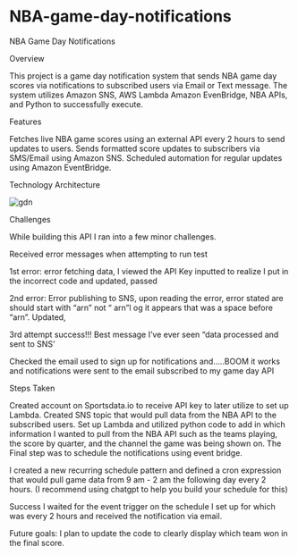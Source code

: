 # NBA-game-day-notifications

NBA Game Day Notifications 

Overview

This project is a game day notification system that sends NBA game day scores via notifications to subscribed users via Email or Text message. The system utilizes Amazon SNS, AWS Lambda  Amazon EvenBridge, NBA APIs, and Python to successfully execute.

Features

Fetches live NBA game scores using an external API every 2 hours to send updates to users.
Sends formatted score updates to subscribers via SMS/Email using Amazon SNS.
Scheduled automation for regular updates using Amazon EventBridge.




Technology Architecture

![gdn](https://github.com/user-attachments/assets/a31fde4e-f914-4885-ab81-840e722a813b)

Challenges

While building this API I ran into a few minor challenges. 

Received error messages when attempting to run test 

1st error:  error fetching data, I viewed the API Key inputted to realize I put in the incorrect code and updated, passed 

2nd error: Error publishing to SNS, upon reading the error, error stated are should start with “arn” not “  arn”l og it appears that was a space before “arn”. Updated, 

3rd attempt success!!! Best message I’ve ever seen “data processed and sent to SNS’

Checked the email used to sign up for notifications and…..BOOM it works and notifications were sent to the email subscribed to my game day API 

Steps Taken 

Created account on Sportsdata.io to receive API key to later utilize to set up Lambda. 
Created SNS topic that would pull data from the NBA API to the subscribed users. 
Set up Lambda and utilized python code to add in which information I wanted to pull from the NBA API such as the teams playing, the score by quarter, and the channel the game was being shown on. 
The Final step was to schedule the notifications using event bridge. 

I created a new recurring schedule pattern and defined a cron expression that would pull game data from 9 am - 2 am the following day every 2 hours. (I recommend using chatgpt to help you build your schedule for this) 

Success I waited for the event trigger on the schedule I set up for which was every 2 hours and received the notification via email. 

Future goals: I plan to update the code to clearly display which team won in the final score. 


